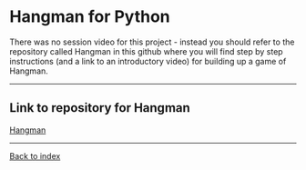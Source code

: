 # Hangman for Python

There was no session video for this project - instead you should refer to the repository called Hangman in this github where you will find step by step instructions (and a link to an introductory video) for building up a game of Hangman.

---

## Link to repository for Hangman

[Hangman](../Hangman)

---
[Back to index](README.md)
